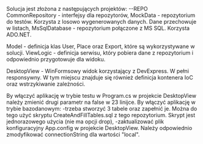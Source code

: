 Solucja jest złożona z następujących projektów:
--REPO
CommonRepository - interfejsy dla repozytorów,
MockData - repozytorium do testów. Korzysta z losowo wygenerowanych danych. Dane przechowuje w listach,
MsSqlDatabase - repozytorium połączone z MS SQL. Korzysta ADO.NET.

Model - definicja klas User, Place oraz Export, które są wykorzystywane w solucji.
ViewLogic - definicja serwisu, który pobiera dane z repozytorium i odpowiednio przygotowuje dla widoku.

DesktopView - WinFormsowy widok korzystający z DevExpress. W pełni responsywny.
W tym miejscu znajduje się również definicja kontenera IoC oraz wstrzykiwanie zależności.

By włączyć aplikację w trybie testu w Program.cs w projekcie DesktopView należy zmienić drugi parametr na false w 23 linijce.
By włączyć aplikację w trybie bazodanowym:
-trzeba stworzyć 3 tabele oraz zapełnić je. Można do tego użyć skryptu CreateAndFillTables.sql z tego repozytorium. Skrypt jest jednorazowego użycia (nie ma opcji drop),
-zaktualizować plik konfiguracyjny App.config w projekcie DesktopView. Należy odpowiednio zmodyfikować connectionString dla wartości "local".
